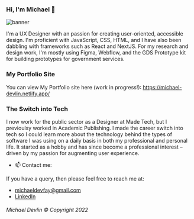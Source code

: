 ### Hi, I'm Michael 👋

![banner](https://user-images.githubusercontent.com/23028288/199296507-a2beb562-df90-49cf-b26d-7829a3e3b8a6.png)

I'm a UX Designer with an passion for creating user-oriented, accessible design. I'm proficient with JavaScript, CSS, HTML, and I have also been dabbling with frameworks such as React and NextJS. For my research and design work, I'm mostly using Figma, Webflow, and the GDS Prototype kit for building prototypes for government services.

### My Portfolio Site
You can view My Portfolio site here (work in progress!):
https://michael-devlin.netlify.app/

### The Switch into Tech

I now work for the public sector as a Designer at Made Tech, but I previoulsy worked in Academic Publishing. I made the career switch into tech so I could learn more about the technology behind the types of software I was using on a daily basis in both my professional and personal life. It started as a hobby and has since become a professional interest – driven by my passion for augmenting user experience.

- 📫    Contact me:

If you have a query, then please feel free to reach me at: 
- michaeldevfay@gmail.com
- [LinkedIn](https://www.linkedin.com/in/michael-devlin-/)


###### Michael Devlin © Copyright 2022
